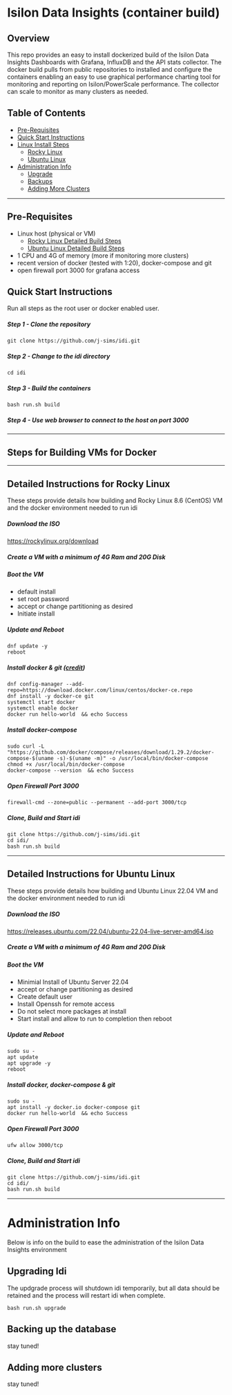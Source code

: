# Isilon Data Insights (container build)

## Overview

This repo provides an easy to install dockerized build of the Isilon Data Insights Dashboards with Grafana, InfluxDB and the API stats collector. The docker build pulls from public repositories to installed and configure the containers enabling an easy to use graphical performance charting tool for monitoring and reporting on Isilon/PowerScale performance. The collector can scale to monitor as many clusters as needed.

## Table of Contents
- [Pre-Requisites](https://github.com/j-sims/idi#pre-requisites)
- [Quick Start Instructions](https://github.com/j-sims/idi#quick-start-instructions)
- [Linux Install Steps](https://github.com/j-sims/idi#steps-for-building-vms-for-docker)
  - [Rocky Linux](https://github.com/j-sims/idi#detailed-instructions-for-rocky-linux)
  - [Ubuntu Linux](https://github.com/j-sims/idi#detailed-instructions-for-ubuntu-linux)
- [Administration Info](https://github.com/j-sims/idi#administration-info)
  - [Upgrade](https://github.com/j-sims/idi#upgrading-idi)
  - [Backups](https://github.com/j-sims/idi#backing-up-the-database)
  - [Adding More Clusters](https://github.com/j-sims/idi#adding-more-clusters)

---
## Pre-Requisites
- Linux host (physical or VM) 
  - [Rocky Linux Detailed Build Steps](https://github.com/j-sims/idi#detailed-instructions-for-rocky-linux)
  - [Ubuntu Linux Detailed Build Steps](https://github.com/j-sims/idi#detailed-instructions-for-ubuntu-linux)
- 1 CPU and 4G of memory (more if monitoring more clusters)
- recent version of docker (tested with 1:20), docker-compose and git
- open firewall port 3000 for grafana access


## Quick Start Instructions
Run all steps as the root user or docker enabled user.

##### Step 1 - Clone the repository
```
git clone https://github.com/j-sims/idi.git
```
##### Step 2 - Change to the idi directory
```
cd idi
```
##### Step 3 - Build the containers
```
bash run.sh build
```
##### Step 4 - Use web browser to connect to the host on port 3000

---
## Steps for Building VMs for Docker
---
## Detailed Instructions for Rocky Linux
These steps provide details how building and Rocky Linux 8.6 (CentOS) VM and the docker environment needed to run idi

##### Download the ISO
https://rockylinux.org/download

##### Create a VM with a minimum of 4G Ram and 20G Disk 

##### Boot the VM
- default install
- set root password
- accept or change partitioning as desired
- Initiate install

##### Update and Reboot
```
dnf update -y
reboot
```
##### Install docker & git ([credit](https://www.linuxtechi.com/install-docker-and-docker-compose-rocky-linux/))
```
dnf config-manager --add-repo=https://download.docker.com/linux/centos/docker-ce.repo
dnf install -y docker-ce git
systemctl start docker
systemctl enable docker
docker run hello-world  && echo Success
```

##### Install docker-compose
```
sudo curl -L "https://github.com/docker/compose/releases/download/1.29.2/docker-compose-$(uname -s)-$(uname -m)" -o /usr/local/bin/docker-compose
chmod +x /usr/local/bin/docker-compose
docker-compose --version  && echo Success
```

##### Open Firewall Port 3000
```
firewall-cmd --zone=public --permanent --add-port 3000/tcp
```

##### Clone, Build and Start idi
```
git clone https://github.com/j-sims/idi.git
cd idi/
bash run.sh build
```

---
## Detailed Instructions for Ubuntu Linux
These steps provide details how building and Ubuntu Linux 22.04 VM and the docker environment needed to run idi

##### Download the ISO
https://releases.ubuntu.com/22.04/ubuntu-22.04-live-server-amd64.iso

##### Create a VM with a minimum of 4G Ram and 20G Disk 

##### Boot the VM
- Minimial Install of Ubuntu Server 22.04
- accept or change partitioning as desired
- Create default user
- Install Openssh for remote access
- Do not select more packages at install
- Start install and allow to run to completion then reboot


##### Update and Reboot
```
sudo su -
apt update
apt upgrade -y
reboot
```
##### Install docker, docker-compose & git
```
sudo su -
apt install -y docker.io docker-compose git
docker run hello-world  && echo Success
```

##### Open Firewall Port 3000
```
ufw allow 3000/tcp
```

##### Clone, Build and Start idi
```
git clone https://github.com/j-sims/idi.git
cd idi/
bash run.sh build
```
---
# Administration Info
Below is info on the build to ease the administration of the Isilon Data Insights environment
## Upgrading Idi
The updgrade process will shutdown idi temporarily, but all data should be retained and the process will restart idi when complete.
```
bash run.sh upgrade
```

## Backing up the database
stay tuned!
## Adding more clusters
stay tuned!
